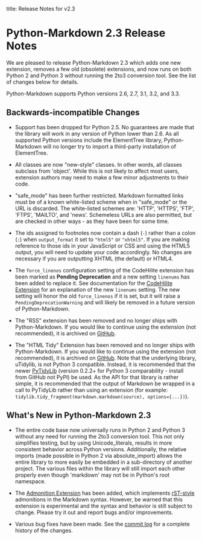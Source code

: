 title: Release Notes for v2.3

Python-Markdown 2.3 Release Notes
=================================

We are pleased to release Python-Markdown 2.3 which adds one new extension,
removes a few old (obsolete) extensions, and now runs on both Python 2 and
Python 3 without running the 2to3 conversion tool. See the list of changes
below for details.

Python-Markdown supports Python versions 2.6, 2.7, 3.1, 3.2, and 3.3.

Backwards-incompatible Changes
------------------------------

* Support has been dropped for Python 2.5. No guarantees are made that the
  library will work in any version of Python lower than 2.6. As all supported
  Python versions include the ElementTree library, Python-Markdown will no
  longer try to import a third-party installation of ElementTree.

* All classes are now "new-style" classes. In other words, all classes subclass
  from 'object'. While this is not likely to affect most users, extension
  authors may need to make a few minor adjustments to their code.

* "safe_mode" has been further restricted. Markdown formatted links must be of a
  known white-listed scheme when in "safe_mode" or the URL is discarded. The
  white-listed schemes are: 'HTTP', 'HTTPS', 'FTP', 'FTPS', 'MAILTO', and
  'news'. Schemeless URLs are also permitted, but are checked in other ways - as
  they have been for some time.

* The ids assigned to footnotes now contain a dash (`-`) rather than a colon
  (`:`) when `output_format` it set to `"html5"` or `"xhtml5"`. If you are
  making reference to those ids in your JavaScript or CSS and using the HTML5
  output, you will need to update your code accordingly. No changes are
  necessary if you are outputting XHTML (the default) or HTML4.

* The `force_linenos` configuration setting of the CodeHilite extension has been
  marked as **Pending Deprecation** and a new setting `linenums` has been added
  to replace it. See documentation for the [CodeHilite Extension] for an
  explanation of the new `linenums` setting. The new setting will honor the old
  `force_linenos` if it is set, but it will raise a `PendingDeprecationWarning`
  and will likely be removed in a future version of Python-Markdown.

[CodeHilite Extension]: ../extensions/code_hilite.md

* The "RSS" extension has been removed and no longer ships with Python-Markdown.
  If you would like to continue using the extension (not recommended), it is
  archived on [GitHub](https://gist.github.com/waylan/4773365).

* The "HTML Tidy" Extension has been removed and no longer ships with
  Python-Markdown. If you would like to continue using the extension (not
  recommended), it is archived on
  [GitHub](https://gist.github.com/waylan/5152650). Note that the underlying
  library, uTidylib, is not Python 3 compatible. Instead, it is recommended that
  the newer [PyTidyLib] (version 0.2.2+ for Python 3 comparability - install
  from GitHub not PyPI) be used. As the API for that library is rather simple,
  it is recommended that the output of Markdown be wrapped in a call to
  PyTidyLib rather than using an extension (for example:
  `tidylib.tidy_fragment(markdown.markdown(source), options={...})`).

[PyTidyLib]: http://countergram.github.io/pytidylib/

What's New in Python-Markdown 2.3
---------------------------------

* The entire code base now universally runs in Python 2 and Python 3 without any
  need for running the 2to3 conversion tool. This not only simplifies testing,
  but by using Unicode_literals, results in more consistent behavior across
  Python versions. Additionally, the relative imports (made possible in Python 2
  via absolute_import) allows the entire library to more easily be embedded in a
  sub-directory of another project. The various files within the library will
  still import each other properly even though 'markdown' may not be in Python's
  root namespace.

* The [Admonition Extension] has been added, which implements [rST-style][rST]
  admonitions in the Markdown syntax. However, be warned that this extension is
  experimental and the syntax and behavior is still subject to change. Please
  try it out and report bugs and/or improvements.

[Admonition Extension]: ../extensions/admonition.md
[rST]: http://docutils.sourceforge.net/docs/ref/rst/directives.html#specific-admonitions

* Various bug fixes have been made. See the [commit
  log](https://github.com/Python-Markdown/markdown/commits/master) for a
  complete history of the changes.
